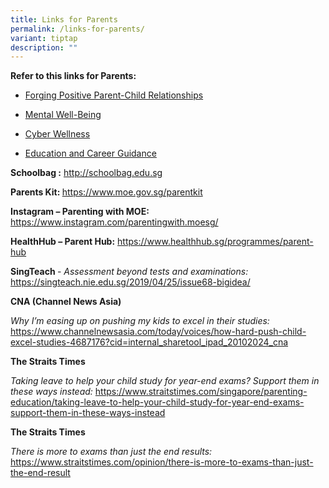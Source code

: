 ```yaml
---
title: Links for Parents
permalink: /links-for-parents/
variant: tiptap
description: ""
---
```

<p><strong>Refer to this links for Parents:</strong>
</p>
<ul data-tight="true" class="tight">
<li>
<p><a href="https://www.moe.gov.sg/education-in-sg/our-programmes/social-and-emotional-learning/sel-resources-for-parents" rel="noopener noreferrer nofollow" target="_blank">Forging Positive Parent-Child Relationships</a>
</p>
</li>
<li>
<p><a href="https://www.moe.gov.sg/education-in-sg/our-programmes/social-and-emotional-learning/sel-resources-for-parents" rel="noopener noreferrer nofollow" target="_blank">Mental Well-Being</a>
</p>
</li>
<li>
<p><a href="https://www.moe.gov.sg/-/media/files/parent-kit/cyber-wellness-for-your-child.pdf" rel="noopener noreferrer nofollow" target="_blank">Cyber Wellness</a>
</p>
</li>
<li>
<p><a href="https://www.moe.gov.sg/-/media/files/programmes/myskillsfuture-student-portal-brochure-digital.pdf" rel="noopener noreferrer nofollow" target="_blank">Education and Career Guidance</a>
</p>
</li>
</ul>
<p><strong>Schoolbag :</strong>  <a href="http://schoolbag.edu.sg" rel="noopener nofollow" target="_blank">http://schoolbag.edu.sg</a> &nbsp;</p>
<p><strong>Parents Kit: </strong><a href="https://www.moe.gov.sg/parentkit" rel="noopener nofollow" target="_blank">https://www.moe.gov.sg/parentkit</a>
</p>
<p><strong>Instagram – Parenting with MOE: </strong><a href="https://www.instagram.com/parentingwith.moesg/" rel="noopener nofollow" target="_blank">https://www.instagram.com/parentingwith.moesg/</a>
</p>
<p><strong>HealthHub – Parent Hub:</strong>  <a href="https://www.healthhub.sg/programmes/parent-hub" rel="noopener nofollow" target="_blank">https://www.healthhub.sg/programmes/parent-hub</a>
</p>
<p><strong>SingTeach </strong>- <em>Assessment beyond tests and examinations: </em>
<a href="https://singteach.nie.edu.sg/2019/04/25/issue68-bigidea/" rel="noopener nofollow" target="_blank">https://singteach.nie.edu.sg/2019/04/25/issue68-bigidea/</a>
</p>
<p><strong>CNA (Channel News Asia)</strong>
</p>
<p><em>Why I’m easing up on pushing my kids to excel in their studies: </em>
<a href="https://www.channelnewsasia.com/today/voices/how-hard-push-child-excel-studies-4687176?cid=internal_sharetool_ipad_20102024_cna" rel="noopener nofollow" target="_blank">https://www.channelnewsasia.com/today/voices/how-hard-push-child-excel-studies-4687176?cid=internal_sharetool_ipad_20102024_cna</a>
</p>
<p><strong>The Straits Times</strong>
</p>
<p><em>Taking leave to help your child study for year-end exams? Support them in these ways instead: </em>
<a href="https://www.straitstimes.com/singapore/parenting-education/taking-leave-to-help-your-child-study-for-year-end-exams-support-them-in-these-ways-instead" rel="noopener nofollow" target="_blank">https://www.straitstimes.com/singapore/parenting-education/taking-leave-to-help-your-child-study-for-year-end-exams-support-them-in-these-ways-instead</a>
</p>
<p><strong>The Straits Times</strong>
</p>
<p><em>There is more to exams than just the end results: </em><a href="https://www.straitstimes.com/opinion/there-is-more-to-exams-than-just-the-end-result" rel="noopener nofollow" target="_blank">https://www.straitstimes.com/opinion/there-is-more-to-exams-than-just-the-end-result</a>
</p>
<p></p>